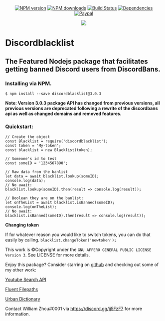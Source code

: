 <div align="center">
    <br />
    <p>
        <a href="https://www.npmjs.com/package/discordblacklist"><img src="https://img.shields.io/npm/v/discordblacklist.svg" alt="NPM version" /></a>
        <a href="https://www.npmjs.com/package/discordblacklist"><img src="https://img.shields.io/npm/dt/discordblacklist.svg" alt="NPM downloads" /></a>
        <a href="https://travis-ci.org/wzhouwzhou/discordblacklist"><img src="https://travis-ci.org/wzhouwzhou/discordblacklist.svg" alt="Build Status" /></a>
        <a href="https://david-dm.org/wzhouwzhou/discordblacklist"><img src="https://img.shields.io/david/wzhouwzhou/discordblacklist.svg" alt="Dependencies" /></a>
        <a href="https://paypal.me/wzhouwzhou"><img src="https://img.shields.io/badge/donate-paypal-009cde.svg" alt="Paypal" /></a>
    </p>
    <p>
        <a href="https://nodei.co/npm/discordblacklist/"><img src="https://nodei.co/npm/discordblacklist.png?stars=true&downloads=true"></a>
    </p>
</div>

# Discordblacklist
## The Featured Nodejs package that facilitates getting banned Discord users from DiscordBans.

### Installing via NPM.

```$ npm install --save discordblacklist@3.0.3```

**Note: Version 3.0.3 package API has changed from previous versions, all previous versions are deprecated following a rewrite of the discordbans api as well as changed domains and removed features.**

### Quickstart:

    // Create the object
    const Blacklist = require('discordblacklist');
    const token = 'My-token';
    const blacklist = new Blacklist(token);

    // Someone's id to test
    const someID = '1234567890';

    // Raw data from the banlist
    let data = await blacklist.lookup(someID);
    console.log(data);
    // No await:
    blacklist.lookup(someID).then(result => console.log(result));

    // Boolean they are on the banlist:
    let onTheList = await blacklist.isBanned(someID);
    console.log(onTheList);
    // No await:
    blacklist.isBanned(someID).then(result => console.log(result));

**Changing token**

If for whatever reason you would like to switch tokens, you can do that easily by calling.
```blacklist.changeToken('newtoken');```

This work is ©Copyright under the `GNU AFFERO GENERAL PUBLIC LICENSE Version 3`. See LICENSE for more details.

Enjoy this package? Consider starring on [github](https://github.com/wzhouwzhou/discordblacklist) and checking out some of my other work:

[Youtube Search API](https://npmjs.com/ytsearcher)

[Fluent Filepaths](https://npmjs.com/easypathutil)

[Urban Dictionary](https://npmjs.com/easyurban)

Contact William Zhou#0001 via https://discord.gg/jj5FzF7 for more information.
